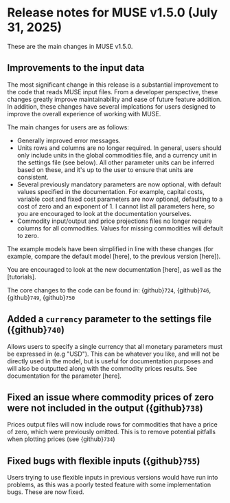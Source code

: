 # Release notes for MUSE v1.5.0 (July 31, 2025)

These are the main changes in MUSE v1.5.0.

## Improvements to the input data

The most significant change in this release is a substantial improvement to the code that reads MUSE input files.
From a developer perspective, these changes greatly improve maintainability and ease of future feature addition.
In addition, these changes have several implcations for users designed to improve the overall experience of working with MUSE.

The main changes for users are as follows:

- Generally improved error messages.
- Units rows and columns are no longer required. In general, users should only include units in the global commodities file, and a currency unit in the settings file (see below). All other parameter units can be inferred based on these, and it's up to the user to ensure that units are consistent.
- Several previously mandatory parameters are now optional, with default values specified in the documentation. For example, capital costs, variable cost and fixed cost parameters are now optional, defaulting to a cost of zero and an exponent of 1. I cannot list all parameters here, so you are encouraged to look at the documentation yourselves.
- Commodity input/output and price projections files no longer require columns for all commodities. Values for missing commodities will default to zero.

The example models have been simplified in line with these changes (for example, compare the default model [here], to the previous version [here]).

You are encouraged to look at the new documentation [here], as well as the [tutorials].

The core changes to the code can be found in: {github}`724`, {github}`746`, {github}`749`, {github}`750`

## Added a `currency` parameter to the settings file ({github}`740`)

Allows users to specify a single currency that all monetary parameters must be expressed in (e.g "USD").
This can be whatever you like, and will not be directly used in the model, but is useful for documentation purposes and will also be outputted along with the commodity prices results.
See documentation for the parameter [here].

## Fixed an issue where commodity prices of zero were not included in the output ({github}`738`)

Prices output files will now include rows for commodities that have a price of zero, which were previously omitted.
This is to remove potential pitfalls when plotting prices (see {github}`734`)

## Fixed bugs with flexible inputs ({github}`755`)

Users trying to use flexible inputs in previous versions would have run into problems, as this was a poorly tested feature with some implementation bugs. These are now fixed.
